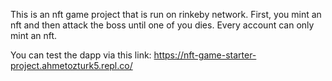 This is an nft game project that is run on rinkeby network. First, you mint an nft and then attack the boss until one of you dies. Every account can only mint an nft.

You can test the dapp via this link: https://nft-game-starter-project.ahmetozturk5.repl.co/

